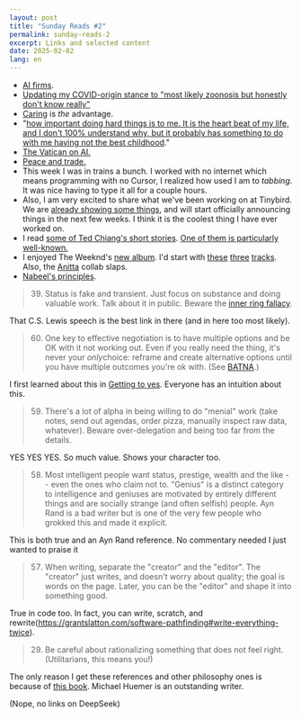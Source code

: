 ```yaml
---
layout: post
title: "Sunday Reads #2"
permalink: sunday-reads-2
excerpt: Links and selected content
date: 2025-02-02
lang: en
---
```


- [AI firms](https://www.dwarkeshpatel.com/p/ai-firm).
- [Updating my COVID-origin stance to "most likely zoonosis but honestly don't know really"](https://www.astralcodexten.com/p/practically-a-book-review-rootclaim?m)
- [Caring](https://grantslatton.com/nobody-cares) is *the* advantage.
- "[how important doing hard things is to me. It is the heart beat of my life, and I don't 100% understand why, but it probably has something to do with me having not the best childhood](https://vinay.sh/i-am-rich-and-have-no-idea-what-to-do-with-my-life/)."
- [The Vatican on AI.](https://www.vatican.va/roman_curia/congregations/cfaith/documents/rc_ddf_doc_20250128_antiqua-et-nova_en.html?utm_source=pocket_shared)
- [Peace and trade.](https://marginalrevolution.com/marginalrevolution/2025/02/peace-and-free-trade.html?utm_source=pocket_saves)
- This week I was in trains a bunch. I worked with no internet which means programming with no Cursor, I realized how used I am to *tabbing*. It was nice having to type it all for a couple hours.
- Also, I am very excited to share what we've been working on at Tinybird. We are [already showing some things](https://x.com/tinybirdco/status/1882096210036830541), and will start officially announcing things in the next few weeks. I think it is the coolest thing I have ever worked on.
- I read [some of Ted Chiang's short stories](https://www.goodreads.com/book/show/223380.Stories_of_Your_Life_and_Others). [One of them is particularly well-known.](https://youtu.be/ZLO4X6UI8OY?feature=shared)
- I enjoyed The Weeknd's [new album](https://open.spotify.com/album/3OxfaVgvTxUTy7276t7SPU?si=jEJ9N0f6QgWTZhe77vq-SQ). I'd start with [these](https://open.spotify.com/track/5673WA8EEUSPx1ir26lhGW?si=a6c26c3606924f43) [three](https://open.spotify.com/track/5ZDKPFRZC6QlJpf8bCIXTs?si=155b6034babc4a07) [tracks](https://open.spotify.com/track/2gyHr9WqZeMtzJOpWGuGo6?si=b45b238b57d245e5). Also, the [Anitta](https://open.spotify.com/track/7DY756WOLyOz2Xnhw4EFiC?si=2d3dc8ca8c2a4f8f) collab slaps.
- [Nabeel's principles](https://nabeelqu.substack.com/p/principles).

> 39. Status is fake and transient. Just focus on substance and doing valuable work. Talk about it in public. Beware the [inner ring fallacy](https://www.lewissociety.org/innerring/).
>

That C.S. Lewis speech is the best link in there (and in here too most likely).

> 60. One key to effective negotiation is to have multiple options and be OK with it not working out. Even if you really need the thing, it's never your *only*choice: reframe and create alternative options until you have multiple outcomes you're ok with. (See [BATNA](https://en.wikipedia.org/wiki/Best_alternative_to_a_negotiated_agreement#Walk-away_BATNA).)
>

I first learned about this in [Getting to yes](https://en.wikipedia.org/wiki/Getting_to_Yes). Everyone has an intuition about this.

> 59. There's a lot of alpha in being willing to do "menial" work (take notes, send out agendas, order pizza, manually inspect raw data, whatever). Beware over-delegation and being too far from the details.
>

YES YES YES. So much value. Shows your character too.

> 58. Most intelligent people want status, prestige, wealth and the like -- even the ones who claim not to. "Genius" is a distinct category to intelligence and geniuses are motivated by entirely different things and are socially strange (and often selfish) people. Ayn Rand is a bad writer but is one of the very few people who grokked this and made it explicit.
>

This is both true and an Ayn Rand reference. No commentary needed I just wanted to praise it

> 57. When writing, separate the "creator" and the "editor". The "creator" just writes, and doesn't worry about quality; the goal is words on the page. Later, you can be the "editor" and shape it into something good.
>

True in code too. In fact, you can write, scratch, and rewrite(https://grantslatton.com/software-pathfinding#write-everything-twice).



> 29. Be careful about rationalizing something that does not feel right. (Utilitarians, this means you!)
>

The only reason I get these references and other philosophy ones is because of [this book](https://www.goodreads.com/en/book/show/57610167-knowledge-reality-and-value). Michael Huemer is an outstanding writer.

(Nope, no links on DeepSeek)